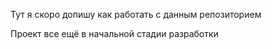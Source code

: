 Тут я скоро допишу как работать с данным репозиторием

Проект все ещё в начальной стадии разработки
